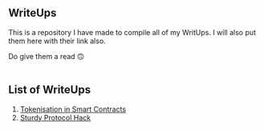 ## WriteUps

This is a repository I have made to compile all of my WritUps.
I will also put them here with their link also.

Do give them a read 🙃
<br> <br>
## List of WriteUps

1. [Tokenisation in Smart Contracts](/Tokenisation_in_Smart_Contracts.md)
2. [Sturdy Protocol Hack](/SturdyFinanceHack.md)
